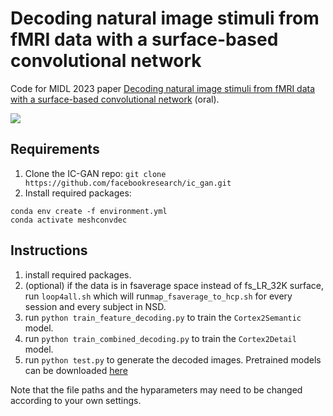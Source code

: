 # Decoding natural image stimuli from fMRI data with a surface-based convolutional network

Code for MIDL 2023 paper [Decoding natural image stimuli from fMRI data with a surface-based convolutional network](https://arxiv.org/abs/2212.02409) (oral).

![](/model.png)

## Requirements
1. Clone the IC-GAN repo: `git clone https://github.com/facebookresearch/ic_gan.git`
2. Install required packages: 
```shell
conda env create -f environment.yml 
conda activate meshconvdec
```

## Instructions
1. install required packages.
2. (optional) if the data is in fsaverage space instead of fs_LR_32K surface, run `loop4all.sh` which will run`map_fsaverage_to_hcp.sh` for every session and every subject in NSD.
2. run `python train_feature_decoding.py` to train the `Cortex2Semantic` model.
3. run `python train_combined_decoding.py` to train the `Cortex2Detail` model.
4. run `python test.py` to generate the decoded images. Pretrained models can be downloaded [here](https://cornell.box.com/s/dpzt57eeg3424wd2b330dmttg86x7ffm)

Note that the file paths and the hyparameters may need to be changed according to your own settings.

